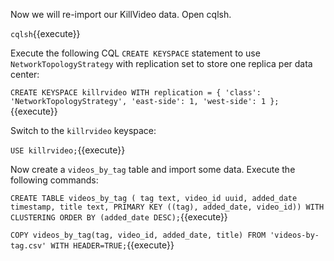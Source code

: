 Now we will re-import our KillVideo data. Open cqlsh. 

`cqlsh`{{execute}}

Execute the following CQL `CREATE KEYSPACE` statement to use `NetworkTopologyStrategy` with replication set to store one replica per data center:


`CREATE KEYSPACE killrvideo
WITH replication = {
    'class': 'NetworkTopologyStrategy',
    'east-side': 1,
    'west-side': 1
};`{{execute}}

Switch to the `killrvideo` keyspace:

`USE killrvideo;`{{execute}}

Now create a `videos_by_tag` table and import some data. Execute the following commands:

`CREATE TABLE videos_by_tag (
    tag text,
    video_id uuid,
    added_date timestamp,
    title text,
    PRIMARY KEY ((tag), added_date, video_id))
    WITH CLUSTERING ORDER BY (added_date DESC);`{{execute}}

`COPY videos_by_tag(tag, video_id, added_date, title)
FROM 'videos-by-tag.csv' WITH HEADER=TRUE;`{{execute}}

